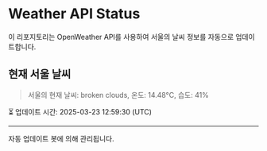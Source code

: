 
# Weather API Status

이 리포지토리는 OpenWeather API를 사용하여 서울의 날씨 정보를 자동으로 업데이트합니다.

## 현재 서울 날씨
> 서울의 현재 날씨: broken clouds, 온도: 14.48°C, 습도: 41%

⏳ 업데이트 시간: 2025-03-23 12:59:30 (UTC)

---
자동 업데이트 봇에 의해 관리됩니다.
